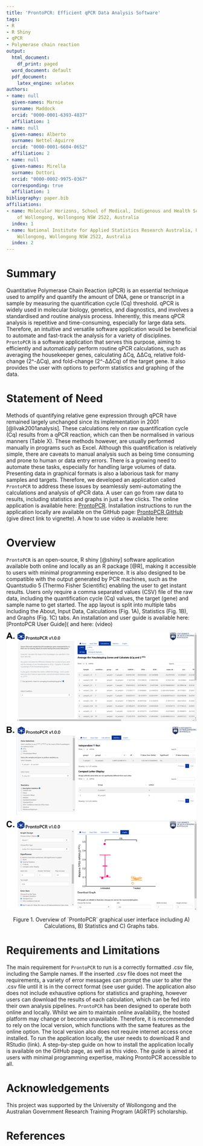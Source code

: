 ```yaml
---
title: 'ProntoPCR: Efficient qPCR Data Analysis Software'
tags:
- R
- R Shiny
- qPCR
- Polymerase chain reaction
output:
  html_document:
    df_print: paged
  word_document: default
  pdf_document:
    latex_engine: xelatex
authors:
- name: null
  given-names: Marnie
  surname: Maddock
  orcid: "0000-0001-6393-4837"
  affiliation: 1
- name: null
  given-names: Alberto
  surname: Nettel‐Aguirre
  orcid: "0000-0001-6604-0652"
  affiliation: 2
- name: null
  given-names: Mirella
  surname: Dottori
  orcid: "0000-0002-9975-0367"
  corresponding: true
  affiliation: 1
bibliography: paper.bib
affiliations:
- name: Molecular Horizons, School of Medical, Indigenous and Health Sciences, University
    of Wollongong, Wollongong NSW 2522, Australia
  index: 1
- name: National Institute for Applied Statistics Research Australia, University of
    Wollongong, Wollongong NSW 2522, Australia
  index: 2
---
```


# Summary

Quantitative Polymerase Chain Reaction (qPCR) is an essential technique used to amplify and quantify the amount of DNA, gene or transcript in a sample by measuring the quantification cycle (Cq) threshold. qPCR is widely used in molecular biology, genetics, and diagnostics, and involves a standardised and routine analysis process. Inherently, this means qPCR analysis is repetitive and time-consuming, especially for large data sets. Therefore, an intuitive and versatile software application would be beneficial to automate and fast-track the analysis for a variety of disciplines. `ProntoPCR` is a software application that serves this purpose, aiming to efficiently and automatically perform routine qPCR calculations, such as averaging the housekeeper genes, calculating ΔCq, ΔΔCq, relative fold-change (2^-ΔCq), and fold-change (2^-ΔΔCq) of the target gene. It also provides the user with options to perform statistics and graphing of the data. 


# Statement of Need

Methods of quantifying relative gene expression through qPCR have remained largely unchanged since its implementation in 2001 [@livak2001analysis]. These calculations rely on raw quantification cycle (Cq) results from a qPCR reaction, which can then be normalised in various manners (Table X). These methods however, are usually performed manually in programs such as Excel. Although this quantification is relatively simple, there are caveats to manual analysis such as being time consuming and prone to human or data entry errors. There is a growing need to automate these tasks, especially for handling large volumes of data. Presenting data in graphical formats is also a laborious task for many samples and targets. Therefore, we developed an application called `ProntoPCR` to address these issues by seamlessly semi-automating the calculations and analysis of qPCR data. A user can go from raw data to results, including statistics and graphs in just a few clicks. The online application is available here: [ProntoPCR](https://marniemaddock.shinyapps.io/ProntoPCR/). Installation instructions to run the application locally are available on the GitHub page: [ProntoPCR GitHub](https://github.com/MarnieMaddock/ProntoPCR) (give direct link to vignette). A how to use video is available here:

# Overview

`ProntoPCR` is an open-source, R shiny [@shiny] software application available both online and locally as an R package [@R], making it accessible to users with minimal programming experience. It is also designed to be compatible with the output generated by PCR machines, such as the Quantstudio 5 (Thermo Fisher Scientific) enabling the user to get instant results. Users only require a comma separated values (CSV) file of the raw data, including the quantification cycle (Cq) values, the target (gene) and sample name to get started. The app layout is split into multiple tabs including the About, Input Data, Calculations (Fig. 1A), Statistics (Fig. 1B), and Graphs (Fig. 1C) tabs. An installation and user guide is available here: [ProntoPCR User Guide]( and here: (video)

![](figs/GUI_fig.png)
<div align="center"> Figure 1. Overview of `ProntoPCR` graphical user interface including A) Calculations, B) Statistics and C) Graphs tabs.</div>

# Requirements and Limitations

The main requirement for `ProntoPCR` to run is a correctly formatted .csv file, including the Sample names. If the inserted .csv file does not meet the requirements, a variety of error messages can prompt the user to alter the .csv file until it is in the correct format (see user guide). The application also does not include exhaustive options for statistics and graphing, however users can download the results of each calculation, which can be fed into their own analysis pipelines. `ProntoPCR` has been designed to operate both online and locally. Whilst we aim to maintain online availability, the hosted platform may change or become unavailable. Therefore, it is recommended to rely on the local version, which functions with the same features as the online option. The local version also does not require internet access once installed. To run the application locally, the user needs to download R and RStudio (link). A step-by-step guide on how to install the application locally is available on the GitHub page, as well as this video. The guide is aimed at users with minimal programming expertise, making ProntoPCR accessible to all. 


# Acknowledgements

This project was supported by the University of Wollongong and the Australian Government Research Training Program (AGRTP) scholarship.

# References